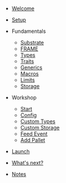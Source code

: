 <!-- docs/_sidebar.md -->

* [Welcome](/)
* [Setup](setup.md)
* Fundamentals
	* [Substrate](core/substrate.md)
	* [FRAME](core/frame.md)
	* [Types](core/types.md)
	* [Traits](core/traits.md)
	* [Generics](core/generics.md)
	* [Macros](core/macros.md)
	* [Limits](core/limits.md)
	* [Storage](core/storage.md)

* Workshop
	* [Start](workshop/start.md)
	* [Config](workshop/config.md)
	* [Custom Types](workshop/custom-types.md)
	* [Custom Storage](workshop/custom-storage.md)
	* [Feed Event](workshop/feed-event.md)
	* [Add Pallet](workshop/add-pallet.md)

* [Launch](workshop/launch.md)
* [What's next?](workshop/whats-next.md)
* [Notes](notes.md)
